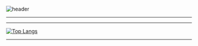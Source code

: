 ![header](https://capsule-render.vercel.app/api?type=waving&theme=monokai&height=300&section=header&text=Welcome%10to%10Starsong%10github&fontSize=90&animation=twinkling&height=360)

---


---

<div style="display: flex; overflow-x: auto;">
    <div style="flex: 1;">
        <a href="https://github.com/anuraghazra/github-readme-stats">
            <img src="https://github-readme-stats.vercel.app/api/top-langs/?username=kami1152&layout=compact" alt="Top Langs">
        </a>
    </div>
</div>

---
